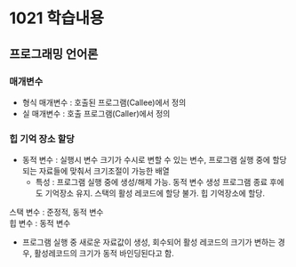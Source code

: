 # 1021 학습내용
## 프로그래밍 언어론 
### 매개변수
* 형식 매개변수 : 호출된 프로그램(Callee)에서 정의
* 실 매개변수 : 호출 프로그램(Caller)에서 정의

### 힙 기억 장소 할당
* 동적 변수 : 실행시 변수 크기가 수시로 변할 수 있는 변수, 프로그램 실행 중에 할당되는 자료들에 맞춰서 크기조절이 가능한 배열
    - 특성 : 프로그램 실행 중에 생성/해제 가능. 동적 변수 생성 프로그램 종료 후에도 기억장소 유지. 스택의 활성 레코드에 할당 불가. 힙 기억장소에 할당.  

스택 변수 : 준정적, 동적 변수  
힙 변수 : 동적 변수

* 프로그램 실행 중 새로운 자료값이 생성, 회수되어 활성 레코드의 크기가 변하는 경우, 활성레코드의 크기가 동적 바인딩된다고 함.
